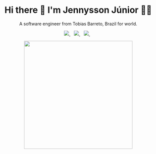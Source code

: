 


<h1 align='center'>
  Hi there 👋 I'm Jennysson Júnior 👨‍💻
</h1>

<p align='center'>
  A software engineer from Tobias Barreto, Brazil for world.
</p>


<p align='center'>
    <a href="https://wa.me/5579998815659?text=Eai%20Júnior%20peguei%20teu%20contato%20lá%20no%20github">
        <img src="https://img.shields.io/badge/WHATSAPP-%2325D366.svg?&style=for-the-badge&logo=whatsapp&logoColor=white" />    
    </a>&nbsp;&nbsp;
    <a href="https://www.linkedin.com/in/jennysson-junior-711395139">
        <img src="https://img.shields.io/badge/linkedin-%230077B5.svg?&style=for-the-badge&logo=linkedin&logoColor=white" />
    </a>&nbsp;&nbsp;
    <a href="https://instagram.com/junior.dsj">
        <img src="https://img.shields.io/badge/instagram-%23E4405F.svg?&style=for-the-badge&logo=instagram&logoColor=white" />        
    </a>&nbsp;&nbsp;
</p>

<p align='center'>
  <a href="#"><img src="https://github-readme-stats.vercel.app/api?username=juniorsdj&show_icons=true&count_private=true&theme=highcontrast" width="350"></a>
</p>

<!--
**juniorsdj/juniorsdj** is a ✨ _special_ ✨ repository because its `README.md` (this file) appears on your GitHub profile.

Here are some ideas to get you started:

- 🔭 I’m currently working on ...
- 🌱 I’m currently learning ...
- 👯 I’m looking to collaborate on ...
- 🤔 I’m looking for help with ...
- 💬 Ask me about ...
- 📫 How to reach me: ...
- 😄 Pronouns: ...
- ⚡ Fun fact: ...
-->
